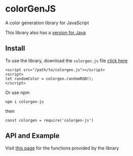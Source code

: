 # colorGenJS
A color generation library for JavaScript

This library also has a [version for Java](https://github.com/Real-John-Cheung/colorGenJava)

## Install
To use the library, download the `colorgen.js` file [click here](hhttps://real-john-cheung.github.io/colorGenJS/dist/colorgen.js)
```
<script src="/path/to/colorgen.js"></script>
<script>
let randomColor = colorgen.randomRGB();
</script>
```

Or use npm
```
npm i colorgen-js
```
then
```
const colorgen = require('colorgen-js')
```

## API and Example
Visit [this page](https://real-john-cheung.github.io/colorGenJS/api/colorgen-js/1.0.1/module-ColorGen.html) for the functions provided by the library

